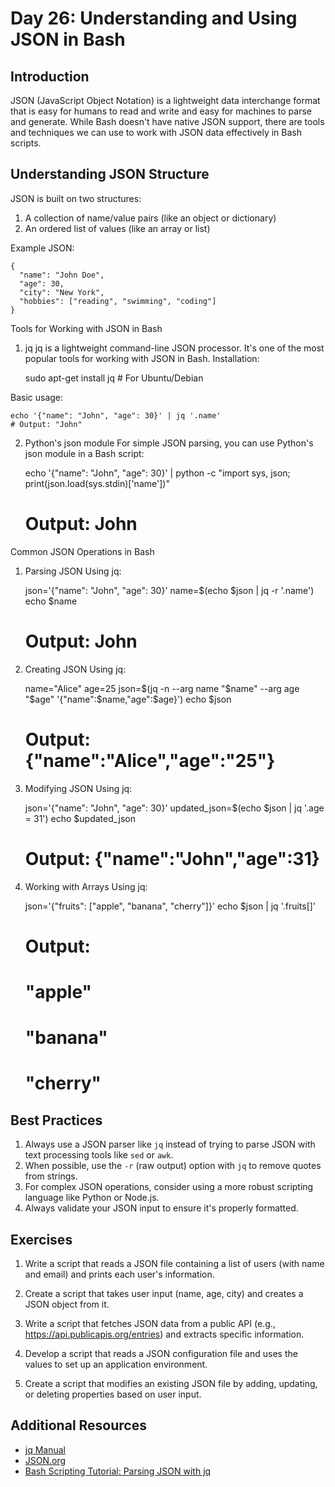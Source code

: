 # Day 26: Understanding and Using JSON in Bash

## Introduction

JSON (JavaScript Object Notation) is a lightweight data interchange format that is easy for humans to read and write and easy for machines to parse and generate. While Bash doesn't have native JSON support, there are tools and techniques we can use to work with JSON data effectively in Bash scripts.

## Understanding JSON Structure

JSON is built on two structures:
1. A collection of name/value pairs (like an object or dictionary)
2. An ordered list of values (like an array or list)

Example JSON:
    
    {
      "name": "John Doe",
      "age": 30,
      "city": "New York",
      "hobbies": ["reading", "swimming", "coding"]
    }

Tools for Working with JSON in Bash
1. jq
jq is a lightweight command-line JSON processor. It's one of the most popular tools for working with JSON in Bash. Installation:

    
    sudo apt-get install jq  # For Ubuntu/Debian

Basic usage:

    
    echo '{"name": "John", "age": 30}' | jq '.name'
    # Output: "John"

2. Python's json module
For simple JSON parsing, you can use Python's json module in a Bash script:

    
    echo '{"name": "John", "age": 30}' | python -c "import sys, json; print(json.load(sys.stdin)['name'])"
    # Output: John

Common JSON Operations in Bash
1. Parsing JSON
Using jq:
    
    
    json='{"name": "John", "age": 30}'
    name=$(echo $json | jq -r '.name')
    echo $name
    # Output: John

2. Creating JSON
Using jq:
    
    
    name="Alice"
    age=25
    json=$(jq -n --arg name "$name" --arg age "$age" '{"name":$name,"age":$age}')
    echo $json
    # Output: {"name":"Alice","age":"25"}

3. Modifying JSON
Using jq:
    
    
    json='{"name": "John", "age": 30}'
    updated_json=$(echo $json | jq '.age = 31')
    echo $updated_json
    # Output: {"name":"John","age":31}

4. Working with Arrays
Using jq:
    
    
    json='{"fruits": ["apple", "banana", "cherry"]}'
    echo $json | jq '.fruits[]'
    # Output:
    # "apple"
    # "banana"
    # "cherry"



## Best Practices

1. Always use a JSON parser like `jq` instead of trying to parse JSON with text processing tools like `sed` or `awk`.
2. When possible, use the `-r` (raw output) option with `jq` to remove quotes from strings.
3. For complex JSON operations, consider using a more robust scripting language like Python or Node.js.
4. Always validate your JSON input to ensure it's properly formatted.

## Exercises

1. Write a script that reads a JSON file containing a list of users (with name and email) and prints each user's information.

2. Create a script that takes user input (name, age, city) and creates a JSON object from it.

3. Write a script that fetches JSON data from a public API (e.g., https://api.publicapis.org/entries) and extracts specific information.

4. Develop a script that reads a JSON configuration file and uses the values to set up an application environment.

5. Create a script that modifies an existing JSON file by adding, updating, or deleting properties based on user input.

## Additional Resources

- [jq Manual](https://stedolan.github.io/jq/manual/)
- [JSON.org](https://www.json.org/json-en.html)
- [Bash Scripting Tutorial: Parsing JSON with jq](https://linuxconfig.org/bash-scripting-tutorial-parsing-json-with-jq)